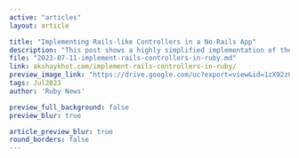 ```yaml
---
active: "articles"
layout: article

title: "Implementing Rails-like Controllers in a No-Rails App"
description: "This post shows a highly simplified implementation of the controller pattern for a better understanding of Rails controllers."
file: "2023-07-11-implement-rails-controllers-in-ruby.md"
link: akshaykhot.com/implement-rails-controllers-in-ruby/
preview_image_link: "https://drive.google.com/uc?export=view&id=1zX92zOtEPMb48iYq9FPTmi4XGmDGKiu6"
tags: Jul2023
author: 'Ruby News'

preview_full_background: false
preview_blur: true

article_preview_blur: true
round_borders: false
---
```

